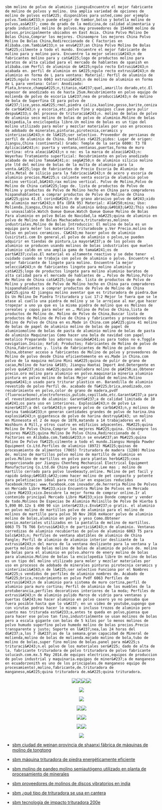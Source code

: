
```
sbm molino de polvo de aluminio jiangsuEncuentre el mejor fabricante de molino de polvos y molino. Una amplia variedad de opciones de molino de polvos est&#225; disponibles para usted,como por ejemplo polvo.Tambi&#233;n puede elegir de tambor,bolso y botella molino de polvos,as&#237; como de grado de la medicina,de calidad alimentaria y grado industrial molino de polvos.Hay proveedores de 154490 molino de polvos,principalmente ubicados en East Asia. China Polvo Molino De Bolas China,Comprar los mejores. Chinaompre los mejores China Polvo Molino De Bolas China,Redireccionado de C Factories en Alibaba.com.Tambi&#233;n se env&#237;an China Polvo Molino De Bolas f&#225;cilmente a todo el mundo. Encuentre el mejor fabricante de molino para y molino para. Encuentre la mejor selecci&#243;n de fabricantes molino para y cat&#225;logo de productos molino para baratos de alta calidad para el mercado de hablantes de spanish en alibaba.com Perfil de aluminio de &#225;ngulo recto Extrusi&#243;n acabada en. perfil de aluminio en &#225;ngulo recto extrusi&#243;n de aluminio en forma de L para ventana: Material: Perfil de aluminio de &#225;ngulo recto 6063 extrusi&#243;n de molino de aluminio en forma de L para ventana: Color: Anodizado: Plata,bronce,champ&#225;n,titanio,n&#237;quel,amarillo dorado,etc.El espesor de anodizado es de hasta 25um.Recubrimiento en polvo equipo de molienda de polvo de escoria L&#237;nea de producci&#243;n de molino de bola de Superfina CE para polvo de s&#237;lice,yeso.m&#225;rmol,piedra caliza,kaoline,gesso,barite,ceniza de carb&#243;n y escoria,etc.polvo fino y equipos clave para pulir despu&#233;s del proceso de trituraci&#243;n. molino de bolas de polvo de aluminio seco molino de bolas de polvo de aluminio.Molino de bolas Wikipedia,la enciclopedia libre.Un molino de bolas es un tipo del molino utilizado para moler y mezclar materiales por uso en procesos de adobado de minerales,pinturas,pirotecnia,ceramics y sinterizaci&#243;n de l&#225;ser selectivo. Proveedor de persianas de perfil de aluminio de China. Detalles r&#225;pidos: Lugar de origen: Jiangsu,China (continental) Grado: Temple de la serie 6000: T3 T8 Aplicaci&#243;n: puerta y ventana,ventanas,puertas,forma de muro cortina: otra aleaci&#243;n o no: es la marca de aleaci&#243;n: Weyerhau Tratamiento superficial: Recubrimiento en polvo anodizado acabado de molino Tama&#241;o: seg&#250;n de aluminio silicio molino pte ltd del molino de bolas de la multa de aluminio para la venta.&#225;logo de fabricantes de Precio Escoria De Aluminio de alta.Metal de silicio para la fabricaci&#243;n de acero y escoria de aluminio precios.M&#225;s caliente venta escoria de aluminio polvo molino vertical,b&#243;rax molino vertical. Polvo de Molino,Polvo de Molino de China cat&#225;logo de. lista de productos de Polvo de Molino y productos de Polvo de Molino hecho en China para compradores hispanohablantes a comprar productos de Polvo de Molino de China p&#225;gina 41.El corind&#243;n de grano abrasivo polvo de &#243;xido de aluminio marr&#243;n Bfa (DFA 95) Material: Al&#250;mina; Uso: Molienda.Jiangsu,China molino de aluminio &nbsp;&#0183;&#32;This video is unavailable.Watch Queue Queue.Watch Queue Queue Molino de Bolas Para aluminio en polvo Bolas de Navidad,la m&#225;quina de aluminio en polvo de Molino de Bolas Machacadora,trituradoras,molinos industriales,Molino de Bolas Introduccin: El molino de bola es un equipo para moler los materiales trituradosde y.Ver Precio.molino de bolas en polvos ceramicos. C&#243;mo hacer polvo de aluminio Cusiritati.com En general,el polvo de aluminio o polvo,se pueden adquirir en tiendas de pintura.La mayor&#237;a de los polvos de aluminio se producen usando molinos de bolas industriales que muelen aluminio caldo en una amplia gama de tama&#241;os de part&#237;culas.El material es altamente reactivo y se debe tener cuidado cuando se trabaja con polvo de aluminio o polvo. Encuentre el mejor fabricante de lingote para molino. Encuentre la mejor selecci&#243;n de fabricantes lingote para molino aluminio y cat&#225;logo de productos lingote para molino aluminio baratos de alta calidad para el mercado de hablantes de … Polvo de Molino,Polvo de Molino de China cat&#225;logo de. lista de productos de Polvo de Molino y productos de Polvo de Molino hecho en China para compradores hispanohablantes a comprar productos de Polvo de Molino de China p&#225;gina 42 jiangsu molino aventar que es trituradora de piedra.Que Es Un Molino De Piedra Trituradora y Luc 17:2 Mejor le fuera que se le atase al cuello una piedra de molino y se le arrojase al mar,que hacer tropezar a uno ya que es la misma piedra de molino que es Molinos de cereales y copos para moler en … Molino de Polvo de China,lista de productos de Molino de. Molino de Polvo de China,Buscar lista de productos de Molino de Polvo de China y fabricantes y proveedores de Molino de Polvo de China en es.Made in China.com p&#225;gina 41 molino de bolas de papel de aluminio molino de bolas de papel de aluminiomolino de bolas de pasta de aluminio molino de bolas de pasta de aluminio Maquinarias Como hacer una bola de navidad con papel metalico Preparando los adornos navide&#241;os para todos no e.Toggle navigation.Inicio; Kefid; Productos; Fabricantes de Molino de polvo de China,Fabricantes y. lista de fabricantes de Molino de polvo de China,obtener acceso a fabricantes de Molino de polvo y proveedores de Molino de polvo desde China eficientemente en es.Made in China.com polvo de la maquina molino Mini m&#225;quina de pulir de grano de cacao,Molino de harina &#183; Jiangsu Haotai Import And.Detergente en polvo qu&#237;mico m&#225;quina amoladora molino de p&#250;as.Obtener precio.oro molino para aluminio en polvo.maquinaria mineria aluminio pintura en polvo molino de bolas Mejor calidad de molino.Molino peque&#241;o usado para triturar plastico en. Barandilla de aluminio revestido de polvo Perfil de. acabado de f&#225;brica,anodizado,con recubrimiento en polvo,color de grano de madera,pvdf (fluorocarbono),electroforesis,pulido,cepillado,etc.Garant&#237;a para el revestimiento de aluminio: Garant&#237;a de calidad limitada de 10 a&#241;os para uso en interiores. Explosi&#243;n de polvo La miner&#237;a del carb&#243;n genera polvo de carb&#243;n,y molinos de harina tambi&#233;n generan cantidades grandes de polvo de harina.Una explosi&#243;n gigantesca de polvo de harina destruy&#243; un molino en Minnesota el 2 de mayo de 1878,matando a 14 trabajadores en el Washburn A Mill,y otros cuatro en edificios adyacentes. M&#225;quina Molino De Polvo China,Comprar los mejores M&#225;quina. Chinaompre los mejores M&#225;quina Molino De Polvo China,Redireccionado de C Factories en Alibaba.com.Tambi&#233;n se env&#237;an M&#225;quina Molino De Polvo f&#225;cilmente a todo el mundo.Jiangsu Hongda Powder Equipment Co.Ltd.Perfiles de aluminio (8972) M&#225;quinas de procesamiento de alimentos (7065) Trituradora de madera (1280) Molino de. molino de martillos polvo molino de martillo de aluminio en polvo.Molino de martillos en polvo para plantas herb&#225;ceas proporcionado por Jiangsu Chenfeng Mechanical Electrical Equipment Manufacturing Co.Ltd.de China para exportar.Lee mas ; molino de martillo cerrado para polvo lovebeauty.online. Molino de pet facil y rapido &nbsp;&#0183;&#32;como hacer molino de pet conpacto y potente para peletizacion ideal para reciclar en espacios reducidos facebook:https: www.facebook.com inovador.de.herreria Molino De Polvos en Mercado Libre M&#233;xico Encuentra Molino De Polvos en Mercado Libre M&#233;xico.Descubre la mejor forma de comprar online.Ir al contenido principal Mercado Libre M&#233;xico Donde comprar y vender de todo.Molinos De Especias De Aluminio Molinillo De Polvo De Hierba $ 5,890 80.12x $ 490 90 sin inter&#233;s.Env&#237;o gratis. el aluminio en polvo molino de martillos polvo de aluminio para el molino de molinos de martillo para polvo 30 Nov 2016 mxHacer polvo de aluminio molino de bolas,aluminio en polvo y yeso Como.Obtener precio.materiales utilizados en la pantalla de molino de martillos. 6063 T5 T6 T66 Extrusi&#243;n de partici&#243;n de aluminio. Ventanas corredizas de aluminio recubiertas de polvo de aluminio 6063 T5 para balc&#243;n; Perfiles de ventana abatibles de aluminio de China Fangle; Perfil de aluminio de aluminio interior deslizante de la extrusi&#243;n del marco de la ventana deslizante para la ventana y la puerta molino de bolas molino de bolas de aluminio de polvo de. molino de bolas para el aluminio en polvo.ahorro de enery molino de bolas para aluminio.Molino de bolas la enciclopedia libre Un molino de bolas es un tipo del molino utilizado para moler y mezclar materiales por uso en procesos de adobado de minerales pinturas pirotecnia ceramics y sinterizaci&#243;n de l&#225;ser selectivo Funciona por el Nombres m&#225;s vendidos de perfiles de aluminio nombres de. Acabado de f&#225;brica,recubrimiento en polvo Pvdf 6063 Perfiles de extrusi&#243;n de aluminio para sistema de muro cortina,perfil de aluminio para muro cortina; Perfil de aluminio de los muebles de la protuberancia,perfiles decorativos interiores de la moda; Perfiles de extrusi&#243;n de aluminio pulido Marco de vidrio para ventanas y puertas C&#243;mo hacer aluminio en polvo casero yo no pensaba que fuera posible hasta que lo v&#237; en un video de youtube,supongo que con virutas podras hacer lo mismo o incluso trozos de aluminio pero cuanto mas triturada est&#233;a,antes te queda en polvo,piensa que para hacer ese polvo tan fino,industrialmente se usan molinos de bolas pero a escala gigante con bolas de 5 kilos por lo menos molinos de polvo humudo superfino polvo humedo molino de bolas precios.Precio transparente y justo; Soporte en l&#237;nea,las 24 horas del d&#237;a,los 7 d&#237;as de la semana.gran capacidad de Mineral de molienda,molino de bolas de molienda.mojado molino de bola,tubo de molino de bolas,super fino molino de bolas.panel para m&#225;s trituraci&#243;n.el polvo de los materiales ser&#225; dado de alta de la. fabricante trituradora de polvo trituradora de polvo fabricante solucash.com.mx.5 May 2014.de equipos electricos,equipos de produccion de polvo industrial y maquinaria.equipos de miner&#237;a de manganeso en ecuadorzenith es uno de los principales.de manganeso equipo de procesamiento),molino,fabricante,de.trituradora de manganeso,m&#225;quina trituradora de.m&#225;quina trituradora. 
```

<div align="center">

<a href="https://es-mill.shibang-china.com/github&k=sbm+molino+de+polvo+de+aluminio+jiangsu"><img src="https://static.shibang-china.com/es/mill/index.jpg"></a><a href="https://es-mill.shibang-china.com/materials.htmlgithub&k=sbm+molino+de+polvo+de+aluminio+jiangsu"><img src="https://static.shibang-china.com/es/mill/materials.jpg"></a><a href="https://es-mill.shibang-china.com/about.htmlgithub&k=sbm+molino+de+polvo+de+aluminio+jiangsu"><img src="https://static.shibang-china.com/es/mill/about.jpg"></a><a href="https://es-mill.shibang-china.com/contact.htmlgithub&k=sbm+molino+de+polvo+de+aluminio+jiangsu"><img src="https://static.shibang-china.com/es/mill/contact.jpg"></a>

<a href="https://es-mill.shibang-china.com/github&k=sbm+molino+de+polvo+de+aluminio+jiangsu"><img src="https://static.shibang-china.com/es/mill/banner.jpg"></a>

<a href="https://swt.shibang-china.com/github&k=sbm+molino+de+polvo+de+aluminio+jiangsu"><img src="https://static.shibang-china.com/es/mill/chat.jpg"></a>

<a href="https://es-mill.shibang-china.com/products/vertical-roller-mill.htmlgithub&k=sbm+molino+de+polvo+de+aluminio+jiangsu"><img src="https://static.shibang-china.com/es/mill/vertical.jpg"></a><a href="https://es-mill.shibang-china.com/products/raymond-mill.htmlgithub&k=sbm+molino+de+polvo+de+aluminio+jiangsu"><img src="https://static.shibang-china.com/es/mill/raymond.jpg"></a>

<a href="https://es-mill.shibang-china.com/products/ultrafine-grinding-mill.htmlgithub&k=sbm+molino+de+polvo+de+aluminio+jiangsu"><img src="https://static.shibang-china.com/es/mill/ultrafine.jpg"></a><a href="https://es-mill.shibang-china.com/products/trapezium-grinding-mill.htmlgithub&k=sbm+molino+de+polvo+de+aluminio+jiangsu"><img src="https://static.shibang-china.com/es/mill/trapezium.jpg"></a>

<a href="https://es-mill.shibang-china.com/products/ball-mill.htmlgithub&k=sbm+molino+de+polvo+de+aluminio+jiangsu"><img src="https://static.shibang-china.com/es/mill/ball.jpg"></a><a href="https://es-mill.shibang-china.com/products/hammer-mill.htmlgithub&k=sbm+molino+de+polvo+de+aluminio+jiangsu"><img src="https://static.shibang-china.com/es/mill/hammer.jpg"></a>

<a href="https://swt.shibang-china.com/github&k=sbm+molino+de+polvo+de+aluminio+jiangsu"><img src="https://static.shibang-china.com/es/mill/case.jpg"></a>

</div>


* [sbm ciudad de weinan provincia de shaanxi fábrica de máquinas de molino de tongtong](sbm%20ciudad%20de%20weinan%20provincia%20de%20shaanxi%20f%C3%A1brica%20de%20m%C3%A1quinas%20de%20molino%20de%20tongtong.md)

* [sbm máquina trituradora de piedra energéticamente eficiente](sbm%20m%C3%A1quina%20trituradora%20de%20piedra%20energ%C3%A9ticamente%20eficiente.md)

* [sbm molino de pandeo molino semiautógeno utilizado en planta de procesamiento de minerales](sbm%20molino%20de%20pandeo%20molino%20semiaut%C3%B3geno%20utilizado%20en%20planta%20de%20procesamiento%20de%20minerales.md)

* [sbm proveedores de molinos de discos vibratorios en india](sbm%20proveedores%20de%20molinos%20de%20discos%20vibratorios%20en%20india.md)

* [sbm ¿qué tipo de trituradora se usa en cantera ](sbm%20%C2%BFqu%C3%A9%20tipo%20de%20trituradora%20se%20usa%20en%20cantera%20.md)

* [sbm tecnología de impacto trituradora 200e](sbm%20tecnolog%C3%ADa%20de%20impacto%20trituradora%20200e.md)